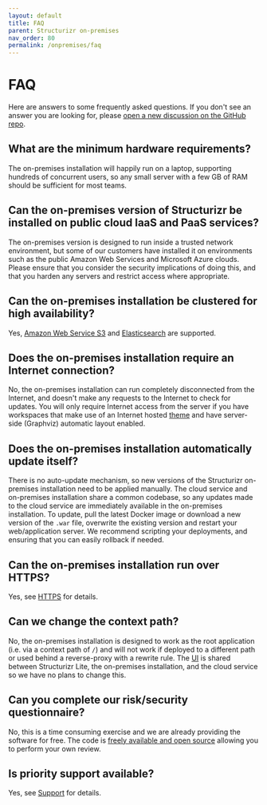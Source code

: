 ```yaml
---
layout: default
title: FAQ
parent: Structurizr on-premises
nav_order: 80
permalink: /onpremises/faq
---
```


# FAQ

Here are answers to some frequently asked questions. If you don't see an answer you are looking for,
please [open a new discussion on the GitHub repo](https://github.com/structurizr/onpremises/discussions).

## What are the minimum hardware requirements?

The on-premises installation will happily run on a laptop, supporting hundreds of concurrent users, so any small server with a few GB of RAM should be sufficient for most teams.

## Can the on-premises version of Structurizr be installed on public cloud IaaS and PaaS services?

The on-premises version is designed to run inside a trusted network environment, but some of our customers have installed it on
environments such as the public Amazon Web Services and Microsoft Azure clouds.
Please ensure that you consider the security implications of doing this, and that you harden any servers and restrict access where appropriate.

## Can the on-premises installation be clustered for high availability?

Yes, [Amazon Web Service S3](/onpremises/data-storage#amazon-web-services-s3) and [Elasticsearch](/onpremises/data-storage#elasticsearch) are supported.

## Does the on-premises installation require an Internet connection?

No, the on-premises installation can run completely disconnected from the Internet, and doesn't make any requests to the Internet to check for updates.
You will only require Internet access from the server if you have workspaces that make use of an Internet hosted [theme](/ui/diagrams/themes) and have server-side (Graphviz) automatic layout enabled.

## Does the on-premises installation automatically update itself?

There is no auto-update mechanism, so new versions of the Structurizr on-premises installation need to be applied manually.
The cloud service and on-premises installation share a common codebase, so any updates made to the cloud service are
immediately available in the on-premises installation. To update, pull the latest Docker image or download a new version of the
`.war` file, overwrite the existing version and restart your web/application server.
We recommend scripting your deployments, and ensuring that you can easily rollback if needed.

## Can the on-premises installation run over HTTPS?

Yes, see [HTTPS](/onpremises/configuration#https) for details.

## Can we change the context path?

No, the on-premises installation is designed to work as the root application (i.e. via a context path of `/`) and will
not work if deployed to a different path or used behind a reverse-proxy with a rewrite rule.
The [UI](/ui) is shared between Structurizr Lite, the on-premises installation, and the cloud service so we have no
plans to change this.

## Can you complete our risk/security questionnaire?

No, this is a time consuming exercise and we are already providing the software for free.
The code is [freely available and open source](https://github.com/structurizr/onpremises) allowing you to perform your own review.

## Is priority support available?

Yes, see [Support](/onpremises/support) for details.